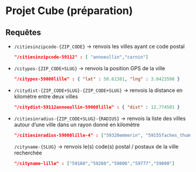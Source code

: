# Projet Cube (préparation)
## Requêtes
- `/citiesinzipcode-{ZIP_CODE}` → renvois les villes ayant ce code postal 
  ```json
  "/citiesinzipcode-59112" : [ "annoeullin","carnin"]
  ```
- `/citypos-{ZIP_CODE+SLUG}` → renvois la position GPS de la ville
  ```json
  "/citypos-59000lille" : { "lat" : 50.61381, "lng" : 3.0423598 }
  ```
- `/citydist-{ZIP_CODE+SLUG}-{ZIP_CODE+SLUG}` → renvois la distance en kilomètre entre deux villes
  ```json
  "/citydist-59112annoeullin-59000lille" : { "dist" : 12.774501 }
  ```
- `/citiesinradius-{ZIP_CODE+SLUG}-{RADIUS}` → renvois la liste des villes autour d’une ville dans un rayon donné en kilomètre
  ```json
  "/citiesinradius-59000lille-4" : ["59320emmerin", "59155faches_thumesnil", "59000lille", "59777lille", "59800lille", "59120loos", "59790ronchin", "59139wattignies"]
  ```
  `/cityname-{SLUG}` → renvois le(s) code(s) postal / postaux de la ville recherchée 
  ```json
  "/cityname-lille" : ["59160","59260","59000","59777","59800"]
  ```
